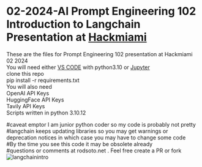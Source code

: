 # 02-2024-AI Prompt Engineering 102 Introduction to Langchain Presentation at [Hackmiami](https://hackmiami.org)

These are the files for Prompt Engineering 102 presentation at Hackmiami 02 2024 </br>
You will need either [VS CODE](https://code.visualstudio.com/) with python3.10 or [Jupyter](https://jupyter.org/install) </br>
clone this repo </br>
pip install -r requirements.txt </br>
You will also need </br>
OpenAI API Keys </br>
HuggingFace API Keys </br>
Tavily API Keys</br>
Scripts written in python 3.10.12</br>



#caveat emptor I am junior python coder so my code is probably not pretty </br>
#langchain keeps updating libraries so you may get warnings or deprecation notices in which case you may have to change some code </br>
#By the time you see this code it may be obsolete already </br>
#questions or comments at rodsoto.net . Feel free create a PR or fork
![langchainintro](https://github.com/rsfl/022024AI/assets/4623055/de5b1b42-27d0-4978-9477-c9c478a6e032)
